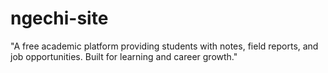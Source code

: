 # ngechi-site
"A free academic platform providing students with notes, field reports, and job opportunities. Built for learning and career growth."
